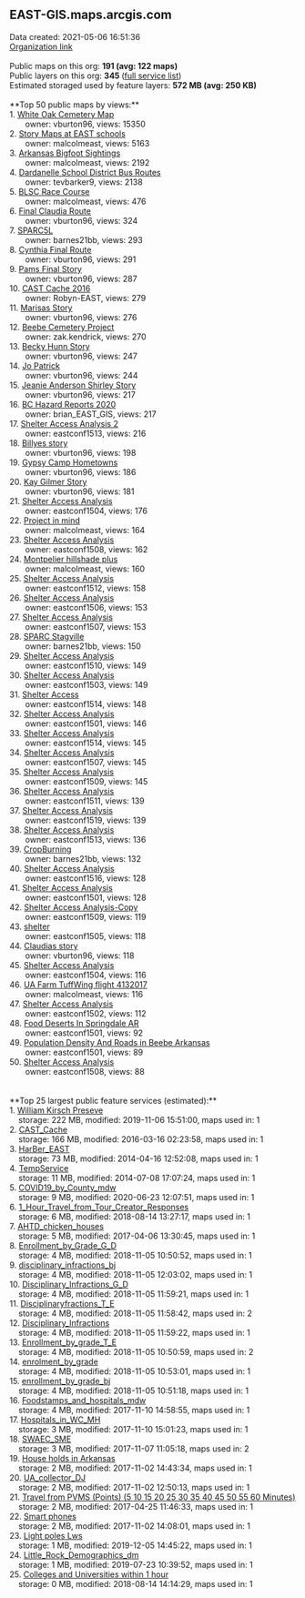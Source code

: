 <h2>EAST-GIS.maps.arcgis.com</h2> Data created: 2021-05-06 16:51:36 <br /><a target='new' href='https://EAST-GIS.maps.arcgis.com'>Organization link</a><br /><br />Public maps on this org: <b>191 (avg: 122 maps)</b><br />Public layers on this org: <b>345 </b>(<a target='new' href='https://services.arcgis.com/EIbKW3Nm8RCAgP3c/ArcGIS/rest/services'>full service list</a>)<br />Estimated storaged used by feature layers: <b>572 MB (avg: 250 KB)</b><br /><br />**Top 50 public maps by views:**<br />  1. <a target='new' href='https://www.arcgis.com/home/item.html?id=5dd0febc7aa14e159254e2011fc07dc6'>White Oak Cemetery Map</a> <br />  &nbsp;&nbsp;&nbsp;&nbsp; &nbsp;&nbsp;owner: vburton96, views: 15350<br />  2. <a target='new' href='https://www.arcgis.com/home/item.html?id=954bb39489de4423886371b40c575db3'>Story Maps at EAST schools</a> <br />  &nbsp;&nbsp;&nbsp;&nbsp; &nbsp;&nbsp;owner: malcolmeast, views: 5163<br />  3. <a target='new' href='https://www.arcgis.com/home/item.html?id=39f8de112eff4cc090518afb2cbdfc0d'>Arkansas Bigfoot Sightings</a> <br />  &nbsp;&nbsp;&nbsp;&nbsp; &nbsp;&nbsp;owner: malcolmeast, views: 2192<br />  4. <a target='new' href='https://www.arcgis.com/home/item.html?id=ffe938d3a0a24bc3a945142471c370bf'>Dardanelle School District Bus Routes</a> <br />  &nbsp;&nbsp;&nbsp;&nbsp; &nbsp;&nbsp;owner: tevbarker9, views: 2138<br />  5. <a target='new' href='https://www.arcgis.com/home/item.html?id=9bfe6c373af84bb3aa552c19d13a9999'>BLSC Race Course</a> <br />  &nbsp;&nbsp;&nbsp;&nbsp; &nbsp;&nbsp;owner: malcolmeast, views: 476<br />  6. <a target='new' href='https://www.arcgis.com/home/item.html?id=1aeede819eb049ab82a035e43d36cb62'>Final Claudia Route</a> <br />  &nbsp;&nbsp;&nbsp;&nbsp; &nbsp;&nbsp;owner: vburton96, views: 324<br />  7. <a target='new' href='https://www.arcgis.com/home/item.html?id=9c93b5276ddb497898e85b9f0a4b0152'>SPARC5L</a> <br />  &nbsp;&nbsp;&nbsp;&nbsp; &nbsp;&nbsp;owner: barnes21bb, views: 293<br />  8. <a target='new' href='https://www.arcgis.com/home/item.html?id=857617dc1cd74a879e2b883770b997a8'>Cynthia Final Route</a> <br />  &nbsp;&nbsp;&nbsp;&nbsp; &nbsp;&nbsp;owner: vburton96, views: 291<br />  9. <a target='new' href='https://www.arcgis.com/home/item.html?id=351053ca3732427890ea1ba5399aa86d'>Pams Final Story</a> <br />  &nbsp;&nbsp;&nbsp;&nbsp; &nbsp;&nbsp;owner: vburton96, views: 287<br />  10. <a target='new' href='https://www.arcgis.com/home/item.html?id=3cb397fd0ec14df2836e32d7c175689d'>CAST Cache 2016</a> <br />  &nbsp;&nbsp;&nbsp;&nbsp; &nbsp;&nbsp;owner: Robyn-EAST, views: 279<br />  11. <a target='new' href='https://www.arcgis.com/home/item.html?id=2a0aed54cc674c508d19377395cd2841'>Marisas Story</a> <br />  &nbsp;&nbsp;&nbsp;&nbsp; &nbsp;&nbsp;owner: vburton96, views: 276<br />  12. <a target='new' href='https://www.arcgis.com/home/item.html?id=44d64201c08c47c9b772e897971af19a'>Beebe Cemetery Project</a> <br />  &nbsp;&nbsp;&nbsp;&nbsp; &nbsp;&nbsp;owner: zak.kendrick, views: 270<br />  13. <a target='new' href='https://www.arcgis.com/home/item.html?id=4f8468a26f4e4465832bb4a91405d9cf'>Becky Hunn Story</a> <br />  &nbsp;&nbsp;&nbsp;&nbsp; &nbsp;&nbsp;owner: vburton96, views: 247<br />  14. <a target='new' href='https://www.arcgis.com/home/item.html?id=ff5ee54c1f4f48faaeaa87918b654d19'>Jo Patrick</a> <br />  &nbsp;&nbsp;&nbsp;&nbsp; &nbsp;&nbsp;owner: vburton96, views: 244<br />  15. <a target='new' href='https://www.arcgis.com/home/item.html?id=bc680e5d8c634a52b23f07e86b177372'>Jeanie Anderson Shirley Story</a> <br />  &nbsp;&nbsp;&nbsp;&nbsp; &nbsp;&nbsp;owner: vburton96, views: 217<br />  16. <a target='new' href='https://www.arcgis.com/home/item.html?id=3964d44ecacb45b4a162733045569307'>BC Hazard Reports 2020</a> <br />  &nbsp;&nbsp;&nbsp;&nbsp; &nbsp;&nbsp;owner: brian_EAST_GIS, views: 217<br />  17. <a target='new' href='https://www.arcgis.com/home/item.html?id=8008bebab8bb4338bec2b34648c85954'>Shelter Access Analysis 2</a> <br />  &nbsp;&nbsp;&nbsp;&nbsp; &nbsp;&nbsp;owner: eastconf1513, views: 216<br />  18. <a target='new' href='https://www.arcgis.com/home/item.html?id=5a820bab32224537b8e627bc2a95e5ab'>Billyes story</a> <br />  &nbsp;&nbsp;&nbsp;&nbsp; &nbsp;&nbsp;owner: vburton96, views: 198<br />  19. <a target='new' href='https://www.arcgis.com/home/item.html?id=67d224a59045408c877cd9b1345c2a40'>Gypsy Camp Hometowns</a> <br />  &nbsp;&nbsp;&nbsp;&nbsp; &nbsp;&nbsp;owner: vburton96, views: 186<br />  20. <a target='new' href='https://www.arcgis.com/home/item.html?id=64304d0d1f794263b75cfa317391601e'>Kay Gilmer Story</a> <br />  &nbsp;&nbsp;&nbsp;&nbsp; &nbsp;&nbsp;owner: vburton96, views: 181<br />  21. <a target='new' href='https://www.arcgis.com/home/item.html?id=27f4497c14074b308d02f8da22433f6e'>Shelter Access Analysis</a> <br />  &nbsp;&nbsp;&nbsp;&nbsp; &nbsp;&nbsp;owner: eastconf1504, views: 176<br />  22. <a target='new' href='https://www.arcgis.com/home/item.html?id=50f0d56a9e674401887d5984c07bd991'>Project in mind</a> <br />  &nbsp;&nbsp;&nbsp;&nbsp; &nbsp;&nbsp;owner: malcolmeast, views: 164<br />  23. <a target='new' href='https://www.arcgis.com/home/item.html?id=12904aee2d3e4d31a9b3e66eb09ed6c8'>Shelter Access Analysis</a> <br />  &nbsp;&nbsp;&nbsp;&nbsp; &nbsp;&nbsp;owner: eastconf1508, views: 162<br />  24. <a target='new' href='https://www.arcgis.com/home/item.html?id=3a3120a2601e45f7b63ea622d89325fd'>Montpelier hillshade plus</a> <br />  &nbsp;&nbsp;&nbsp;&nbsp; &nbsp;&nbsp;owner: malcolmeast, views: 160<br />  25. <a target='new' href='https://www.arcgis.com/home/item.html?id=4d138559e64b414e91330601951e08e9'>Shelter Access Analysis</a> <br />  &nbsp;&nbsp;&nbsp;&nbsp; &nbsp;&nbsp;owner: eastconf1512, views: 158<br />  26. <a target='new' href='https://www.arcgis.com/home/item.html?id=c1f513d4e20c48879da40966a1b8bc7a'>Shelter Access Analysis</a> <br />  &nbsp;&nbsp;&nbsp;&nbsp; &nbsp;&nbsp;owner: eastconf1506, views: 153<br />  27. <a target='new' href='https://www.arcgis.com/home/item.html?id=38dcb8eae69f44a6b96cb17bc8114db8'>Shelter Access Analysis</a> <br />  &nbsp;&nbsp;&nbsp;&nbsp; &nbsp;&nbsp;owner: eastconf1507, views: 153<br />  28. <a target='new' href='https://www.arcgis.com/home/item.html?id=1ecdea68cd1a44629f047b6c5ddd7eb4'>SPARC Stagville</a> <br />  &nbsp;&nbsp;&nbsp;&nbsp; &nbsp;&nbsp;owner: barnes21bb, views: 150<br />  29. <a target='new' href='https://www.arcgis.com/home/item.html?id=76a93afb5f2c451fa139aa9ca80f362e'>Shelter Access Analysis</a> <br />  &nbsp;&nbsp;&nbsp;&nbsp; &nbsp;&nbsp;owner: eastconf1510, views: 149<br />  30. <a target='new' href='https://www.arcgis.com/home/item.html?id=990769333fb24ecf8b64c376fc48cd52'>Shelter Access Analysis</a> <br />  &nbsp;&nbsp;&nbsp;&nbsp; &nbsp;&nbsp;owner: eastconf1503, views: 149<br />  31. <a target='new' href='https://www.arcgis.com/home/item.html?id=266101a438e24b559995866857886797'>Shelter Access</a> <br />  &nbsp;&nbsp;&nbsp;&nbsp; &nbsp;&nbsp;owner: eastconf1514, views: 148<br />  32. <a target='new' href='https://www.arcgis.com/home/item.html?id=7a1a62b6072441809e7dc6d0b30e2f06'>Shelter Access Analysis</a> <br />  &nbsp;&nbsp;&nbsp;&nbsp; &nbsp;&nbsp;owner: eastconf1501, views: 146<br />  33. <a target='new' href='https://www.arcgis.com/home/item.html?id=dd14ae00e96d42328d104a825e69be8b'>Shelter Access Analysis</a> <br />  &nbsp;&nbsp;&nbsp;&nbsp; &nbsp;&nbsp;owner: eastconf1514, views: 145<br />  34. <a target='new' href='https://www.arcgis.com/home/item.html?id=a2798c8492f44fed98bce3f925cf0719'>Shelter Access Analysis</a> <br />  &nbsp;&nbsp;&nbsp;&nbsp; &nbsp;&nbsp;owner: eastconf1507, views: 145<br />  35. <a target='new' href='https://www.arcgis.com/home/item.html?id=54c64fb65ef847308eb817d9b0eff1d8'>Shelter Access Analysis</a> <br />  &nbsp;&nbsp;&nbsp;&nbsp; &nbsp;&nbsp;owner: eastconf1509, views: 145<br />  36. <a target='new' href='https://www.arcgis.com/home/item.html?id=5b6337c650ee4d53892c6697ebdd2758'>Shelter Access Analysis</a> <br />  &nbsp;&nbsp;&nbsp;&nbsp; &nbsp;&nbsp;owner: eastconf1511, views: 139<br />  37. <a target='new' href='https://www.arcgis.com/home/item.html?id=b338c385c51b406c9c73d84aa8a16236'>Shelter Access Analysis</a> <br />  &nbsp;&nbsp;&nbsp;&nbsp; &nbsp;&nbsp;owner: eastconf1519, views: 139<br />  38. <a target='new' href='https://www.arcgis.com/home/item.html?id=f58bbec270b94152a6253d42819ae6ac'>Shelter Access Analysis</a> <br />  &nbsp;&nbsp;&nbsp;&nbsp; &nbsp;&nbsp;owner: eastconf1513, views: 136<br />  39. <a target='new' href='https://www.arcgis.com/home/item.html?id=6f2c430953324c27b91f71e023d097f1'>CropBurning</a> <br />  &nbsp;&nbsp;&nbsp;&nbsp; &nbsp;&nbsp;owner: barnes21bb, views: 132<br />  40. <a target='new' href='https://www.arcgis.com/home/item.html?id=9c1fbe0599e74fca984dfc6fba48665e'>Shelter Access Analysis</a> <br />  &nbsp;&nbsp;&nbsp;&nbsp; &nbsp;&nbsp;owner: eastconf1516, views: 128<br />  41. <a target='new' href='https://www.arcgis.com/home/item.html?id=e8175452af7646fd9a80218f046cdf4b'>Shelter Access Analysis</a> <br />  &nbsp;&nbsp;&nbsp;&nbsp; &nbsp;&nbsp;owner: eastconf1501, views: 128<br />  42. <a target='new' href='https://www.arcgis.com/home/item.html?id=9e64066f06754e28a549fc802649a9fd'>Shelter Access Analysis-Copy</a> <br />  &nbsp;&nbsp;&nbsp;&nbsp; &nbsp;&nbsp;owner: eastconf1509, views: 119<br />  43. <a target='new' href='https://www.arcgis.com/home/item.html?id=cedf2bc08a0c496e87fdfec85beaced9'>shelter</a> <br />  &nbsp;&nbsp;&nbsp;&nbsp; &nbsp;&nbsp;owner: eastconf1505, views: 118<br />  44. <a target='new' href='https://www.arcgis.com/home/item.html?id=8444271a41964da38866c1e5088209f3'>Claudias story</a> <br />  &nbsp;&nbsp;&nbsp;&nbsp; &nbsp;&nbsp;owner: vburton96, views: 118<br />  45. <a target='new' href='https://www.arcgis.com/home/item.html?id=1d1f154e18564c17ab14fabc266c2809'>Shelter Access Analysis</a> <br />  &nbsp;&nbsp;&nbsp;&nbsp; &nbsp;&nbsp;owner: eastconf1504, views: 116<br />  46. <a target='new' href='https://www.arcgis.com/home/item.html?id=e67a499dbe054b8fa89e5058f5ff7965'>UA Farm TuffWing flight 4132017</a> <br />  &nbsp;&nbsp;&nbsp;&nbsp; &nbsp;&nbsp;owner: malcolmeast, views: 116<br />  47. <a target='new' href='https://www.arcgis.com/home/item.html?id=cfef5f66944e40288d5e5b2a5cbed6d0'>Shelter Access Analysis</a> <br />  &nbsp;&nbsp;&nbsp;&nbsp; &nbsp;&nbsp;owner: eastconf1502, views: 112<br />  48. <a target='new' href='https://www.arcgis.com/home/item.html?id=14541f3076a647bf808c582deb751d9f'>Food Deserts In Springdale AR</a> <br />  &nbsp;&nbsp;&nbsp;&nbsp; &nbsp;&nbsp;owner: eastconf1501, views: 92<br />  49. <a target='new' href='https://www.arcgis.com/home/item.html?id=2ab048f8a8c54d858556ca7d7914c43b'>Population Density And Roads in Beebe Arkansas</a> <br />  &nbsp;&nbsp;&nbsp;&nbsp; &nbsp;&nbsp;owner: eastconf1501, views: 89<br />  50. <a target='new' href='https://www.arcgis.com/home/item.html?id=617d48156de34516993163a770c64bc2'>Shelter Access Analysis</a> <br />  &nbsp;&nbsp;&nbsp;&nbsp; &nbsp;&nbsp;owner: eastconf1508, views: 88<br /><br /><br />**Top 25 largest public feature services (estimated):**<br /> 1. <a target='new' href='https://www.arcgis.com/home/item.html?id=81d3e9562f2646b59bb573cf801caddf'>William Kirsch Preseve</a><br /> &nbsp;&nbsp;&nbsp;&nbsp;storage: 222 MB, modified: 2019-11-06 15:51:00, maps used in: 1<br /> 2. <a target='new' href='https://www.arcgis.com/home/item.html?id=b0a8224fe42f48c689d44a23bc880552'>CAST_Cache</a><br /> &nbsp;&nbsp;&nbsp;&nbsp;storage: 166 MB, modified: 2016-03-16 02:23:58, maps used in: 1<br /> 3. <a target='new' href='https://www.arcgis.com/home/item.html?id=4c7e9ed3fdc04447a673199643f5a8e0'>HarBer_EAST</a><br /> &nbsp;&nbsp;&nbsp;&nbsp;storage: 73 MB, modified: 2014-04-16 12:52:08, maps used in: 1<br /> 4. <a target='new' href='https://www.arcgis.com/home/item.html?id=aa65c503cf954c898df0e76b5837489b'>TempService</a><br /> &nbsp;&nbsp;&nbsp;&nbsp;storage: 11 MB, modified: 2014-07-08 17:07:24, maps used in: 1<br /> 5. <a target='new' href='https://www.arcgis.com/home/item.html?id=134e54f4843040dc9c791af31ae4e481'>COVID19_by_County_mdw</a><br /> &nbsp;&nbsp;&nbsp;&nbsp;storage: 9 MB, modified: 2020-06-23 12:07:51, maps used in: 1<br /> 6. <a target='new' href='https://www.arcgis.com/home/item.html?id=2dc439fe3a534802a2e7bfea813adcc5'>1_Hour_Travel_from_Tour_Creator_Responses</a><br /> &nbsp;&nbsp;&nbsp;&nbsp;storage: 6 MB, modified: 2018-08-14 13:27:17, maps used in: 1<br /> 7. <a target='new' href='https://www.arcgis.com/home/item.html?id=8cdd14dece254a6eb90fd6323e7ada31'>AHTD_chicken_houses</a><br /> &nbsp;&nbsp;&nbsp;&nbsp;storage: 5 MB, modified: 2017-04-06 13:30:45, maps used in: 1<br /> 8. <a target='new' href='https://www.arcgis.com/home/item.html?id=b01bad81d1e94bfe9e1c54225dc3b52e'>Enrollment_by_Grade_G_D</a><br /> &nbsp;&nbsp;&nbsp;&nbsp;storage: 4 MB, modified: 2018-11-05 10:50:52, maps used in: 1<br /> 9. <a target='new' href='https://www.arcgis.com/home/item.html?id=139cc45d06af44fd8acb5468deaf927e'>disciplinary_infractions_bj</a><br /> &nbsp;&nbsp;&nbsp;&nbsp;storage: 4 MB, modified: 2018-11-05 12:03:02, maps used in: 1<br /> 10. <a target='new' href='https://www.arcgis.com/home/item.html?id=58eabaffb8f94b60a3272b66948e69d6'>Disciplinary_Infractions_G_D</a><br /> &nbsp;&nbsp;&nbsp;&nbsp;storage: 4 MB, modified: 2018-11-05 11:59:21, maps used in: 1<br /> 11. <a target='new' href='https://www.arcgis.com/home/item.html?id=db1448287cf24884846a1dcb98c3bebc'>Disciplinaryfractions_T_E</a><br /> &nbsp;&nbsp;&nbsp;&nbsp;storage: 4 MB, modified: 2018-11-05 11:58:42, maps used in: 2<br /> 12. <a target='new' href='https://www.arcgis.com/home/item.html?id=6776d14d6f4a4bc3be4a2adc74bc3c02'>Disciplinary_Infractions</a><br /> &nbsp;&nbsp;&nbsp;&nbsp;storage: 4 MB, modified: 2018-11-05 11:59:22, maps used in: 1<br /> 13. <a target='new' href='https://www.arcgis.com/home/item.html?id=daef4a1045424b5fb043ffb115f601cf'>Enrollment_by_grade_T_E</a><br /> &nbsp;&nbsp;&nbsp;&nbsp;storage: 4 MB, modified: 2018-11-05 10:50:59, maps used in: 2<br /> 14. <a target='new' href='https://www.arcgis.com/home/item.html?id=4df2cbd694a34ef8b7b4c43abc5a57a1'>enrolment_by_grade</a><br /> &nbsp;&nbsp;&nbsp;&nbsp;storage: 4 MB, modified: 2018-11-05 10:53:01, maps used in: 1<br /> 15. <a target='new' href='https://www.arcgis.com/home/item.html?id=df4d01c6536c4520b8d108860e60c453'>enrollment_by_grade_bj</a><br /> &nbsp;&nbsp;&nbsp;&nbsp;storage: 4 MB, modified: 2018-11-05 10:51:18, maps used in: 1<br /> 16. <a target='new' href='https://www.arcgis.com/home/item.html?id=607d8af26ba14354bc24de114b18ab59'>Foodstamps_and_hospitals_mdw</a><br /> &nbsp;&nbsp;&nbsp;&nbsp;storage: 4 MB, modified: 2017-11-10 14:58:55, maps used in: 1<br /> 17. <a target='new' href='https://www.arcgis.com/home/item.html?id=aae09727d84d44d8823dd15fffcbde55'>Hospitals_in_WC_MH</a><br /> &nbsp;&nbsp;&nbsp;&nbsp;storage: 3 MB, modified: 2017-11-10 15:01:23, maps used in: 1<br /> 18. <a target='new' href='https://www.arcgis.com/home/item.html?id=ef55a3ee4c884fb3a31386bacafdb362'>SWAEC_SME</a><br /> &nbsp;&nbsp;&nbsp;&nbsp;storage: 3 MB, modified: 2017-11-07 11:05:18, maps used in: 2<br /> 19. <a target='new' href='https://www.arcgis.com/home/item.html?id=4e2409776a0c49f985c92b2ea73b99fa'>House holds in Arkansas</a><br /> &nbsp;&nbsp;&nbsp;&nbsp;storage: 2 MB, modified: 2017-11-02 14:43:34, maps used in: 1<br /> 20. <a target='new' href='https://www.arcgis.com/home/item.html?id=031b6ee529994ee899dcde232a1a4a0f'>UA_collector_DJ</a><br /> &nbsp;&nbsp;&nbsp;&nbsp;storage: 2 MB, modified: 2017-11-02 12:50:13, maps used in: 1<br /> 21. <a target='new' href='https://www.arcgis.com/home/item.html?id=6db4ab465d454dcdb8d0baa01e8c4951'>Travel from PVMS (Points) (5 10 15 20 25 30 35 40 45 50 55 60 Minutes)</a><br /> &nbsp;&nbsp;&nbsp;&nbsp;storage: 2 MB, modified: 2017-04-25 11:46:33, maps used in: 1<br /> 22. <a target='new' href='https://www.arcgis.com/home/item.html?id=5c850a0bcb86404184a2884ed41f6f19'>Smart phones</a><br /> &nbsp;&nbsp;&nbsp;&nbsp;storage: 2 MB, modified: 2017-11-02 14:08:01, maps used in: 1<br /> 23. <a target='new' href='https://www.arcgis.com/home/item.html?id=99dd7f74a77b4948a6c2e89950a9f821'>Light poles Lws</a><br /> &nbsp;&nbsp;&nbsp;&nbsp;storage: 1 MB, modified: 2019-12-05 14:45:22, maps used in: 1<br /> 24. <a target='new' href='https://www.arcgis.com/home/item.html?id=b55a63aae16f48cc83560510343d2ff9'>Little_Rock_Demographics_dm</a><br /> &nbsp;&nbsp;&nbsp;&nbsp;storage: 1 MB, modified: 2019-07-23 10:39:52, maps used in: 1<br /> 25. <a target='new' href='https://www.arcgis.com/home/item.html?id=6c2b8ebc48b2452bae0f13789e2a54d8'>Colleges and Universities within 1 hour</a><br /> &nbsp;&nbsp;&nbsp;&nbsp;storage: 0 MB, modified: 2018-08-14 14:14:29, maps used in: 1<br />